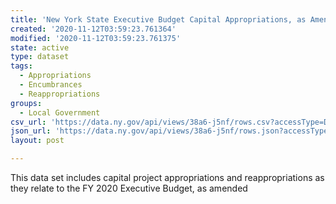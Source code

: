 ```yaml
---
title: 'New York State Executive Budget Capital Appropriations, as Amended 2019-2020'
created: '2020-11-12T03:59:23.761364'
modified: '2020-11-12T03:59:23.761375'
state: active
type: dataset
tags:
  - Appropriations
  - Encumbrances
  - Reappropriations
groups:
  - Local Government
csv_url: 'https://data.ny.gov/api/views/38a6-j5nf/rows.csv?accessType=DOWNLOAD'
json_url: 'https://data.ny.gov/api/views/38a6-j5nf/rows.json?accessType=DOWNLOAD'
layout: post

---
```

This data set includes capital project appropriations and reappropriations as they relate to the FY 2020 Executive Budget, as amended

